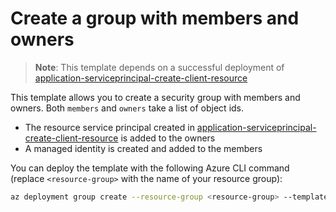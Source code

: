# Create a group with members and owners

> **Note**: This template depends on a successful deployment of [application-serviceprincipal-create-client-resource](../application-serviceprincipal-create-client-resource/)

This template allows you to create a security group with members and owners. Both `members` and `owners` take a list of object ids.

* The resource service principal created in [application-serviceprincipal-create-client-resource](../application-serviceprincipal-create-client-resource/) is added to the owners
* A managed identity is created and added to the members

You can deploy the template with the following Azure CLI command (replace `<resource-group>` with the name of your resource group):

```sh
az deployment group create --resource-group <resource-group> --template-file main.bicep
```
